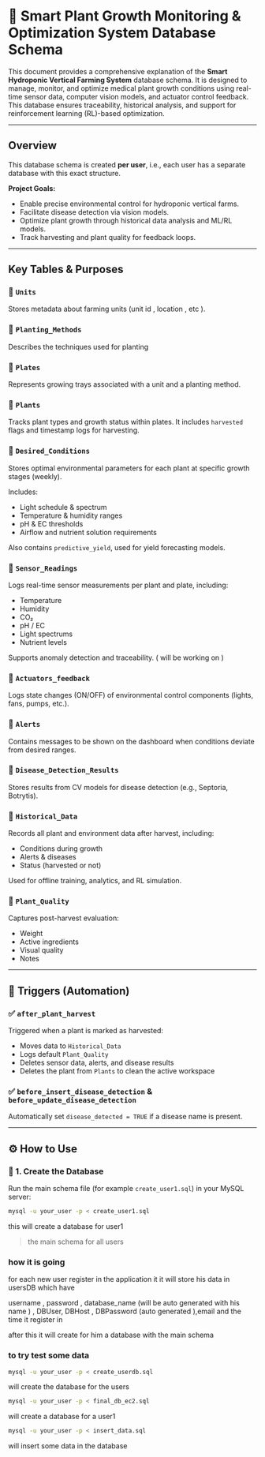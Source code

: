 # 🌿 Smart Plant Growth Monitoring & Optimization System Database Schema

This document provides a comprehensive explanation of the **Smart Hydroponic Vertical Farming System** database schema. It is designed to manage, monitor, and optimize medical plant growth conditions using real-time sensor data, computer vision models, and actuator control feedback. This database ensures traceability, historical analysis, and support for reinforcement learning (RL)-based optimization.

---

##  Overview

This database schema is created **per user**, i.e., each user has a separate database with this exact structure.

**Project Goals:**

- Enable precise environmental control for hydroponic vertical farms.
- Facilitate disease detection via vision models.
- Optimize plant growth through historical data analysis and ML/RL models.
- Track harvesting and plant quality for feedback loops.

---

##  Key Tables & Purposes

### 🔹 `Units`

Stores metadata about farming units (unit id , location , etc ).

### 🔹 `Planting_Methods`

Describes the techniques used for planting

### 🔹 `Plates`

Represents growing trays associated with a unit and a planting method.

### 🔹 `Plants`

Tracks plant types and growth status within plates. It includes `harvested` flags and timestamp logs for harvesting.

### 🔹 `Desired_Conditions`

Stores optimal environmental parameters for each plant at specific growth stages (weekly).

Includes:

- Light schedule & spectrum
- Temperature & humidity ranges
- pH & EC thresholds
- Airflow and nutrient solution requirements

Also contains `predictive_yield`, used for yield forecasting models.

### 🔹 `Sensor_Readings`

Logs real-time sensor measurements per plant and plate, including:

- Temperature
- Humidity
- CO₂
- pH / EC
- Light spectrums
- Nutrient levels

Supports anomaly detection and traceability. ( will be working on )

### 🔹 `Actuators_feedback`

Logs state changes (ON/OFF) of environmental control components (lights, fans, pumps, etc.).

### 🔹 `Alerts`

Contains messages to be shown on the dashboard when conditions deviate from desired ranges.

### 🔹 `Disease_Detection_Results`

Stores results from CV models for disease detection (e.g., Septoria, Botrytis).

### 🔹 `Historical_Data`

Records all plant and environment data after harvest, including:

- Conditions during growth
- Alerts & diseases
- Status (harvested or not)

Used for offline training, analytics, and RL simulation.

### 🔹 `Plant_Quality`

Captures post-harvest evaluation:

- Weight
- Active ingredients
- Visual quality
- Notes

---

## 🔁 Triggers (Automation)

### ✅ `after_plant_harvest`

Triggered when a plant is marked as harvested:

- Moves data to `Historical_Data`
- Logs default `Plant_Quality`
- Deletes sensor data, alerts, and disease results
- Deletes the plant from `Plants` to clean the active workspace

### ✅ `before_insert_disease_detection` & `before_update_disease_detection`

Automatically set `disease_detected = TRUE` if a disease name is present.

---

## ⚙️ How to Use

### 🔧 1. Create the Database

Run the main schema file (for example `create_user1.sql`) in your MySQL server:

```bash
mysql -u your_user -p < create_user1.sql

```

 this will create a database for user1  
> the main schema for all users

### how it is going 
for each new user register in the application it it will store his data in usersDB which have 

username , password , database_name (will be auto generated with his name ) , DBUser, DBHost , DBPassword (auto generated ),email and the time it register in 

after this it will create for him a database with the main schema 

### to try test some data 
```bash
mysql -u your_user -p < create_userdb.sql

```
will create the database for the users 

```bash
mysql -u your_user -p < final_db_ec2.sql

```

will create a database for a user1 

```bash
mysql -u your_user -p < insert_data.sql

```
will insert some data in the database 





